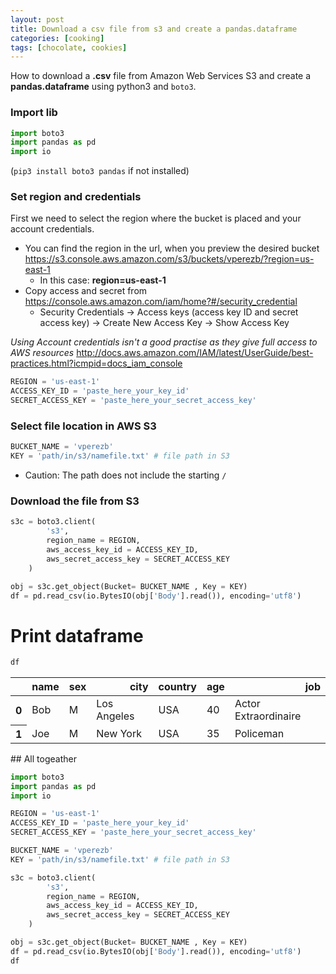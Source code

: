 ```yaml
---
layout: post
title: Download a csv file from s3 and create a pandas.dataframe
categories: [cooking]
tags: [chocolate, cookies]
---
```

How to download a **.csv** file from Amazon Web Services S3 and create a **pandas.dataframe** using python3 and `boto3`.

### Import lib

```python
import boto3
import pandas as pd
import io
```

(`pip3 install boto3 pandas` if not installed)

### Set region and credentials

First we need to select the region where the bucket is placed and your account credentials.

* You can find the region in the url, when you preview the desired bucket https://s3.console.aws.amazon.com/s3/buckets/vperezb/?region=us-east-1 
    * In this case: **region=us-east-1**
* Copy access and secret from https://console.aws.amazon.com/iam/home?#/security_credential 
    * Security Credentials -> Access keys (access key ID and secret access key) -> Create New Access Key -> Show Access Key

_Using Account credentials isn't a good practise as they give full access to AWS resources_ http://docs.aws.amazon.com/IAM/latest/UserGuide/best-practices.html?icmpid=docs_iam_console 

```python
REGION = 'us-east-1'
ACCESS_KEY_ID = 'paste_here_your_key_id'
SECRET_ACCESS_KEY = 'paste_here_your_secret_access_key'
```

### Select file location in AWS S3

```python
BUCKET_NAME = 'vperezb'
KEY = 'path/in/s3/namefile.txt' # file path in S3 
```

* Caution: The path does not include the starting `/` 

### Download the file from S3

```python
s3c = boto3.client(
        's3', 
        region_name = REGION,
        aws_access_key_id = ACCESS_KEY_ID,
        aws_secret_access_key = SECRET_ACCESS_KEY
    )

obj = s3c.get_object(Bucket= BUCKET_NAME , Key = KEY)
df = pd.read_csv(io.BytesIO(obj['Body'].read()), encoding='utf8')
```
# Print dataframe

```python
df
```

<table>  <thead>    <tr style="text-align: right;">      <th></th>      <th>name</th>      <th>sex</th>      <th>city</th>      <th>country</th>      <th>age</th>      <th>job</th>    </tr>  </thead>  <tbody>    <tr>      <th>0</th>      <td>Bob</td>      <td>M</td>      <td>Los Angeles</td>      <td>USA</td>      <td>40</td>      <td>Actor Extraordinaire</td>    </tr>    <tr>      <th>1</th>      <td>Joe</td>      <td>M</td>      <td>New York</td>      <td>USA</td>      <td>35</td>      <td>Policeman</td>    </tr>  </tbody></table>
<!--http://johnsardine.com/freebies/dl-html-css/simple-little-tab/-->
## All togeather

```python
import boto3
import pandas as pd
import io

REGION = 'us-east-1'
ACCESS_KEY_ID = 'paste_here_your_key_id'
SECRET_ACCESS_KEY = 'paste_here_your_secret_access_key'

BUCKET_NAME = 'vperezb'
KEY = 'path/in/s3/namefile.txt' # file path in S3 

s3c = boto3.client(
        's3', 
        region_name = REGION,
        aws_access_key_id = ACCESS_KEY_ID,
        aws_secret_access_key = SECRET_ACCESS_KEY
    )

obj = s3c.get_object(Bucket= BUCKET_NAME , Key = KEY)
df = pd.read_csv(io.BytesIO(obj['Body'].read()), encoding='utf8')
df
```